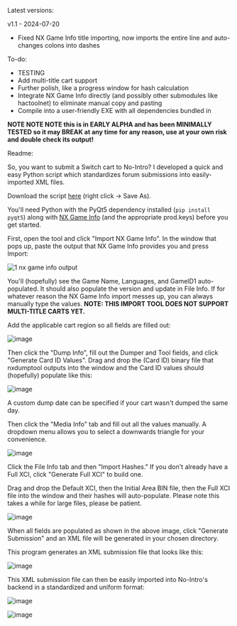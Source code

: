 Latest versions:

v1.1 - 2024-07-20
- Fixed NX Game Info title importing, now imports the entire line and auto-changes colons into dashes

To-do:
- TESTING
- Add multi-title cart support
- Further polish, like a progress window for hash calculation
- Integrate NX Game Info directly (and possibly other submodules like hactoolnet) to eliminate manual copy and pasting
- Compile into a user-friendly EXE with all dependencies bundled in


**NOTE NOTE NOTE this is in EARLY ALPHA and has been MINIMALLY TESTED so it may BREAK at any time for any reason, use at your own risk and double check its output!**

Readme:

So, you want to submit a Switch cart to No-Intro? I developed a quick and easy Python script which standardizes forum submissions into easily-imported XML files.

Download the script [here](https://raw.githubusercontent.com/rarenight/No-Intro-Switch-Cart-Submission-Tool/main/No-Intro-Switch-Cart-Submission-Tool-v1.1.py) (right click -> Save As).

You'll need Python with the PyQt5 dependency installed (`pip install pyqt5`) along with [NX Game Info](https://github.com/garoxas/NX_Game_Info) (and the appropriate prod.keys) before you get started.

First, open the tool and click "Import NX Game Info". In the window that pops up, paste the output that NX Game Info provides you and press Import:

![1 nx game info output](https://github.com/user-attachments/assets/e4c83e0c-0cd5-47f7-bea0-d1a4f91dccbe)

You'll (hopefully) see the Game Name, Languages, and GameID1 auto-populated. It should also populate the version and update in File Info. If for whatever reason the NX Game Info import messes up, you can always manually type the values. **NOTE: THIS IMPORT TOOL DOES NOT SUPPORT MULTI-TITLE CARTS YET.**

Add the applicable cart region so all fields are filled out:

![image](https://github.com/user-attachments/assets/98b2f17d-44e4-4589-86b9-43401e9d5ca8)

Then click the "Dump Info", fill out the Dumper and Tool fields, and click "Generate Card ID Values". Drag and drop the (Card ID) binary file that nxdumptool outputs into the window and the Card ID values should (hopefully) populate like this:

![image](https://github.com/user-attachments/assets/e447a6b8-2990-4201-b608-b9d72427db26)

A custom dump date can be specified if your cart wasn't dumped the same day.

Then click the "Media Info" tab and fill out all the values manually. A dropdown menu allows you to select a downwards triangle for your convenience.

![image](https://github.com/user-attachments/assets/4626e057-effb-482c-ac26-f00bd4869e5a)

Click the File Info tab and then "Import Hashes." If you don't already have a Full XCI, click "Generate Full XCI" to build one.

Drag and drop the Default XCI, then the Initial Area BIN file, then the Full XCI file into the window and their hashes will auto-populate. Please note this takes a while for large files, please be patient.

![image](https://github.com/user-attachments/assets/6ee348b2-9d1e-4c9c-91bb-2cd7a01b63dd)

When all fields are populated as shown in the above image, click "Generate Submission" and an XML file will be generated in your chosen directory.

This program generates an XML submission file that looks like this:

![image](https://github.com/user-attachments/assets/6ba5ca81-21ae-453f-a038-6c76ca7620f4)

This XML submission file can then be easily imported into No-Intro's backend in a standardized and uniform format:

![image](https://github.com/user-attachments/assets/6fccc898-132a-4b50-81e0-5187a5e6edf8)

![image](https://github.com/user-attachments/assets/2fc094fa-6c12-4580-b9ac-3f22d6476cdf)
